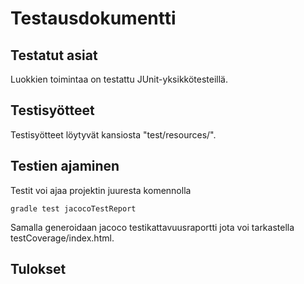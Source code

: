 # Testausdokumentti

## Testatut asiat

Luokkien toimintaa on testattu JUnit-yksikkötesteillä.

## Testisyötteet

Testisyötteet löytyvät kansiosta "test/resources/".

## Testien ajaminen

Testit voi ajaa projektin juuresta komennolla

```shell
gradle test jacocoTestReport
```

Samalla generoidaan jacoco testikattavuusraportti jota voi tarkastella testCoverage/index.html.

## Tulokset
